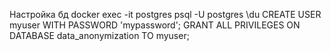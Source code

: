 Настройка бд
docker exec -it postgres psql -U postgres
\du
CREATE USER myuser WITH PASSWORD 'mypassword';
GRANT ALL PRIVILEGES ON DATABASE data_anonymization TO myuser;
